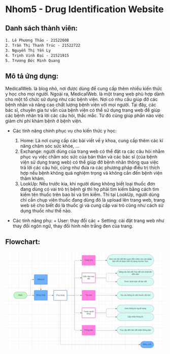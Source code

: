 # Nhom5 - Drug Identification Website

## Danh sách thành viên:
    1. Lê Phương Thảo - 21522608
    2. Trần Thị Thanh Trúc - 21522722
    3. Nguyễn Thị Yến Ly 
    4. Trịnh Vinh Đại - 21521915
    5. Trương Đức Minh Quang

## Mô tả ứng dụng:
MedicalWeb. là blog nhỏ, nơi được dùng để cung cấp thêm nhiều kiến thức y học cho mọi người. 
Ngoài ra, MedicalWeb. là một trang web phù hợp dành cho một tổ chức sử dụng như các bệnh viện. Nơi có nhu cầu giúp đỡ các bệnh nhân và nâng cao chất lượng bệnh viện với mọi người. Tại đây, các bác sĩ, chuyên gia tư vấn của bệnh viện có thể sử dụng trang web để giúp các bệnh nhân trả lời các câu hỏi, thắc mắc. Từ đó cũng giúp phần nào việc giảm chi phí khám bệnh ở bệnh viện.
- Các tính năng chính phục vụ cho kiến thức y học:
    1. Home: Là nơi cung cấp các bài viết về y khoa, cung cấp thêm các kĩ năng chăm sóc sức khỏe, ...
    2. Exchange: người dùng của trang web có thể đặt ra các câu hỏi nhằm phục vụ việc chăm sóc sức của bản thân và các bác sĩ (của bệnh viện sử dụng trang web) có thể giúp đỡ bệnh nhân thông qua việc trả lời các câu hỏi, cũng như đưa ra các phương pháp điều trị thích hợp nếu bệnh không quá nghiệm trọng và không cần đến bệnh viện thăm khám.
    3. LookUp: Nếu trước kia, khi người dùng không biết loại thuốc đơn đang dùng có vai trò trị bệnh gì thì họ phải tìm kiếm bằng cách tìm kiếm tên thuốc trên bao bì và tìm kiếm. Thì tại LookUp, người dùng chỉ cần chụp viên thuốc đang dùng đó là upload lên trang web, trang web sẽ cho biết đó là thuốc gì và cung cấp vai trò cũng như cách sử dụng thuốc như thế nào.

- Các tính năng phụ:
      + User: thay đổi các
      + Setting: cài đặt trang web như thay đổi ngôn ngữ, thay đổi hình nền trắng đen của trang.

## Flowchart:
![Flowchart](Nhom5.png)

